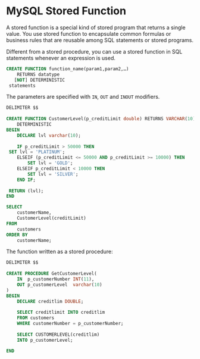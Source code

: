 # MySQL Stored Function

A stored function is a special kind of stored program that returns a single value. You use stored function to encapsulate common formulas or business rules that are reusable among SQL statements or stored programs.

Different from a stored procedure, you can use a stored function in SQL statements whenever an expression is used. 

```sql
CREATE FUNCTION function_name(param1,param2,…)
    RETURNS datatype
   [NOT] DETERMINISTIC
 statements
```

The parameters are specified with `IN`, `OUT` and `INOUT` modifiers.

```sql
DELIMITER $$
 
CREATE FUNCTION CustomerLevel(p_creditLimit double) RETURNS VARCHAR(10)
    DETERMINISTIC
BEGIN
    DECLARE lvl varchar(10);
 
    IF p_creditLimit > 50000 THEN
 SET lvl = 'PLATINUM';
    ELSEIF (p_creditLimit <= 50000 AND p_creditLimit >= 10000) THEN
        SET lvl = 'GOLD';
    ELSEIF p_creditLimit < 10000 THEN
        SET lvl = 'SILVER';
    END IF;
 
 RETURN (lvl);
END

SELECT 
    customerName, 
    CustomerLevel(creditLimit)
FROM
    customers
ORDER BY 
    customerName;

```

The function written as a stored procedure:

```sql
DELIMITER $$
 
CREATE PROCEDURE GetCustomerLevel(
    IN  p_customerNumber INT(11),
    OUT p_customerLevel  varchar(10)
)
BEGIN
    DECLARE creditlim DOUBLE;
 
    SELECT creditlimit INTO creditlim
    FROM customers
    WHERE customerNumber = p_customerNumber;
 
    SELECT CUSTOMERLEVEL(creditlim) 
    INTO p_customerLevel;
 
END
```
